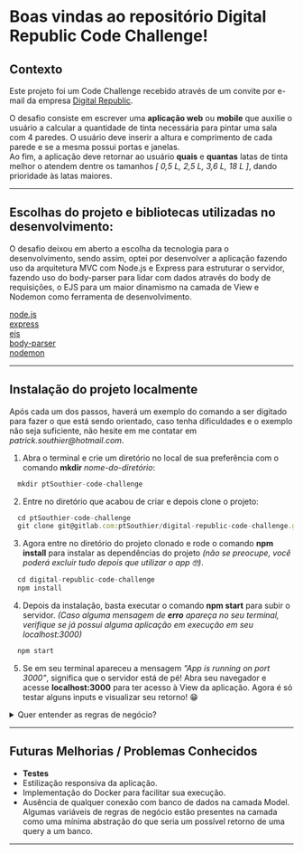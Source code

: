 # Boas vindas ao repositório Digital Republic Code Challenge!
## Contexto

Este projeto foi um Code Challenge recebido através de um convite por e-mail da empresa [Digital Republic](https://www.linkedin.com/company/digital-republic-br/).

O desafio consiste em escrever uma <b>aplicação web</b> ou <b>mobile</b> que auxilie o usuário a calcular a quantidade de tinta necessária para pintar uma sala com 4 paredes. O usuário deve inserir a altura e comprimento de cada parede e se a mesma possui portas e janelas. <br>
Ao fim,  a aplicação deve retornar ao usuário <b>quais</b> e <b>quantas</b> latas de tinta melhor o atendem dentre os tamanhos _[ 0,5 L, 2,5 L, 3,6 L, 18 L ]_, dando prioridade às latas maiores.

---

## Escolhas do projeto e bibliotecas utilizadas no desenvolvimento:

O desafio deixou em aberto a escolha da tecnologia para o desenvolvimento, sendo assim, optei por desenvolver a aplicação fazendo uso da arquitetura MVC com Node.js e Express para estruturar o servidor, fazendo uso do body-parser para lidar com dados através do body de requisições, o EJS para um maior dinamismo na camada de View e Nodemon como ferramenta de desenvolvimento.

[node.js](https://nodejs.org/en/about/)<br>
[express](https://www.npmjs.com/package/express)<br>
[ejs](https://www.npmjs.com/package/ejs)<br>
[body-parser](https://www.npmjs.com/package/body-parser)<br>
[nodemon](https://www.npmjs.com/package/nodemon)<br>


---

## Instalação do projeto localmente

Após cada um dos passos, haverá um exemplo do comando a ser digitado para fazer o que está sendo orientado, caso tenha dificuldades e o exemplo não seja suficiente, não hesite em me contatar em _patrick.southier@hotmail.com_.

1. Abra o terminal e crie um diretório no local de sua preferência com o comando **mkdir** _nome-do-diretório_:
```javascript
  mkdir ptSouthier-code-challenge
```

2. Entre no diretório que acabou de criar e depois clone o projeto:
```javascript
  cd ptSouthier-code-challenge
  git clone git@gitlab.com:ptSouthier/digital-republic-code-challenge.git
```

3. Agora entre no diretório do projeto clonado e rode o comando **npm install** para instalar as dependências do projeto _(não se preocupe, você poderá excluir tudo depois que utilizar o app :nerd_face:)_. 
```javascript
  cd digital-republic-code-challenge
  npm install
```

4. Depois da instalação, basta executar o comando **npm start** para subir o servidor. _(Caso alguma mensagem de **erro** apareça no seu terminal, verifique se já possui alguma aplicação em execução em seu localhost:3000)_
```javascript
  npm start
```

5. Se em seu terminal apareceu a mensagem _"App is running on port 3000"_, significa que o servidor está de pé! Abra seu navegador e acesse **localhost:3000** para ter acesso à View da aplicação. Agora é só testar alguns inputs e visualizar seu retorno! 😁


<details>
<summary>Quer entender as regras de negócio?</summary>
<br>
[Clique aqui](https://gitlab.com/digitalrepublic/code-challenge) para acessar o repositório do desafio publicado pela Digital Republic e compreender melhor!
</details>


---


## Futuras Melhorias / Problemas Conhecidos

* **Testes**
* Estilização responsiva da aplicação.
* Implementação do Docker para facilitar sua execução.
* Ausência de qualquer conexão com banco de dados na camada Model. Algumas variáveis de regras de negócio estão presentes na camada como uma mínima abstração do que seria um possível retorno de uma query a um banco.

---
